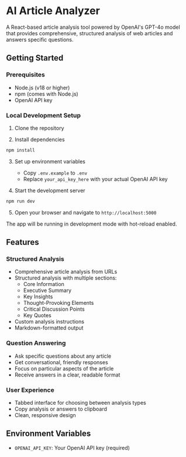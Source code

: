 # AI Article Analyzer

A React-based article analysis tool powered by OpenAI's GPT-4o model that provides comprehensive, structured analysis of web articles and answers specific questions.

## Getting Started

### Prerequisites

- Node.js (v18 or higher)
- npm (comes with Node.js)
- OpenAI API key

### Local Development Setup

1. Clone the repository

2. Install dependencies

```bash
npm install
```

3. Set up environment variables

   - Copy `.env.example` to `.env`
   - Replace `your_api_key_here` with your actual OpenAI API key

4. Start the development server

```bash
npm run dev
```

5. Open your browser and navigate to `http://localhost:5000`

The app will be running in development mode with hot-reload enabled.

## Features

### Structured Analysis

- Comprehensive article analysis from URLs
- Structured analysis with multiple sections:
  - Core Information
  - Executive Summary
  - Key Insights
  - Thought-Provoking Elements
  - Critical Discussion Points
  - Key Quotes
- Custom analysis instructions
- Markdown-formatted output

### Question Answering

- Ask specific questions about any article
- Get conversational, friendly responses
- Focus on particular aspects of the article
- Receive answers in a clear, readable format

### User Experience

- Tabbed interface for choosing between analysis types
- Copy analysis or answers to clipboard
- Clean, responsive design

## Environment Variables

- `OPENAI_API_KEY`: Your OpenAI API key (required)
